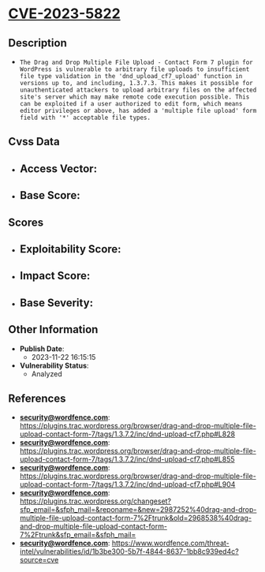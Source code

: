 
# [CVE-2023-5822](https://plugins.trac.wordpress.org/browser/drag-and-drop-multiple-file-upload-contact-form-7/tags/1.3.7.2/inc/dnd-upload-cf7.php#L828)

## Description

- `The Drag and Drop Multiple File Upload - Contact Form 7 plugin for WordPress is vulnerable to arbitrary file uploads to insufficient file type validation in the 'dnd_upload_cf7_upload' function in versions up to, and including, 1.3.7.3. This makes it possible for unauthenticated attackers to upload arbitrary files on the affected site's server which may make remote code execution possible. This can be exploited if a user authorized to edit form, which means editor privileges or above, has added a 'multiple file upload' form field with '*' acceptable file types.`

## Cvss Data

- **Access Vector**:
  - 
- **Base Score**:
  - 

## Scores

- **Exploitability Score**:
  - 
- **Impact Score**:
  - 
- **Base Severity**:
  - 

## Other Information

- **Publish Date**:
  - 2023-11-22 16:15:15
- **Vulnerability Status**:
  - Analyzed

## References

- **security@wordfence.com**: https://plugins.trac.wordpress.org/browser/drag-and-drop-multiple-file-upload-contact-form-7/tags/1.3.7.2/inc/dnd-upload-cf7.php#L828
- **security@wordfence.com**: https://plugins.trac.wordpress.org/browser/drag-and-drop-multiple-file-upload-contact-form-7/tags/1.3.7.2/inc/dnd-upload-cf7.php#L855
- **security@wordfence.com**: https://plugins.trac.wordpress.org/browser/drag-and-drop-multiple-file-upload-contact-form-7/tags/1.3.7.2/inc/dnd-upload-cf7.php#L904
- **security@wordfence.com**: https://plugins.trac.wordpress.org/changeset?sfp_email=&sfph_mail=&reponame=&new=2987252%40drag-and-drop-multiple-file-upload-contact-form-7%2Ftrunk&old=2968538%40drag-and-drop-multiple-file-upload-contact-form-7%2Ftrunk&sfp_email=&sfph_mail=
- **security@wordfence.com**: https://www.wordfence.com/threat-intel/vulnerabilities/id/1b3be300-5b7f-4844-8637-1bb8c939ed4c?source=cve
